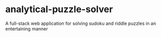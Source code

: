 # analytical-puzzle-solver
A full-stack web application for solving sudoku and riddle puzzles in an entertaining manner
